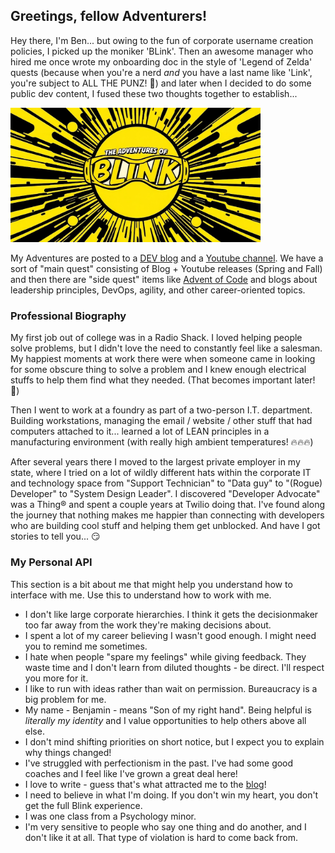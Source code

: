 ## Greetings, fellow Adventurers!

Hey there, I'm Ben... but owing to the fun of corporate username creation policies, I picked up the moniker 'BLink'.  Then an awesome manager who hired me once wrote my onboarding doc in the style of 'Legend of Zelda' quests (because when you're a nerd *and* you have a last name like 'Link', you're subject to ALL THE PUNZ! 🤣) and later when I decided to do some public dev content, I fused these two thoughts together to establish...

<img src="https://github.com/LinkBenjamin/LinkBenjamin/blob/main/logo1.jpg" width="400">

My Adventures are posted to a [DEV blog](https://dev.to/LinkBenjamin) and a [Youtube channel](https://www.youtube.com/@TheAdventuresOfBlink/).  We have a sort of "main quest" consisting of Blog + Youtube releases (Spring and Fall) and then there are "side quest" items like [Advent of Code](https://github.com/LinkBenjamin/adventofcode2024) and blogs about leadership principles, DevOps, agility, and other career-oriented topics.

### Professional Biography

My first job out of college was in a Radio Shack.  I loved helping people solve problems, but I didn't love the need to constantly feel like a salesman.  My happiest moments at work there were when someone came in looking for some obscure thing to solve a problem and I knew enough electrical stuffs to help them find what they needed. (That becomes important later! 😬)

Then I went to work at a foundry as part of a two-person I.T. department.  Building workstations, managing the email / website / other stuff that had computers attached to it... learned a lot of LEAN principles in a manufacturing environment (with really high ambient temperatures! 🔥🔥🔥)

After several years there I moved to the largest private employer in my state, where I tried on a lot of wildly different hats within the corporate IT and technology space from "Support Technician" to "Data guy" to "(Rogue) Developer" to "System Design Leader". I discovered "Developer Advocate" was a Thing® and spent a couple years at Twilio doing that. I've found along the journey that nothing makes me happier than connecting with developers who are building cool stuff and helping them get unblocked.  And have I got stories to tell you... 😏

### My Personal API

This section is a bit about me that might help you understand how to interface with me.  Use this to understand how to work with me.

- I don't like large corporate hierarchies.  I think it gets the decisionmaker too far away from the work they're making decisions about.
- I spent a lot of my career believing I wasn't good enough.  I might need you to remind me sometimes.
- I hate when people "spare my feelings" while giving feedback.  They waste time and I don't learn from diluted thoughts - be direct.  I'll respect you more for it.
- I like to run with ideas rather than wait on permission.  Bureaucracy is a big problem for me.
- My name - Benjamin - means "Son of my right hand".  Being helpful is _literally my identity_ and I value opportunities to help others above all else.
- I don't mind shifting priorities on short notice, but I expect you to explain why things changed!
- I've struggled with perfectionism in the past.  I've had some good coaches and I feel like I've grown a great deal here!
- I love to write - guess that's what attracted me to the [blog](https://dev.to/LinkBenjamin)!
- I need to believe in what I'm doing.  If you don't win my heart, you don't get the full Blink experience.
- I was one class from a Psychology minor.
- I'm very sensitive to people who say one thing and do another, and I don't like it at all.  That type of violation is hard to come back from.
